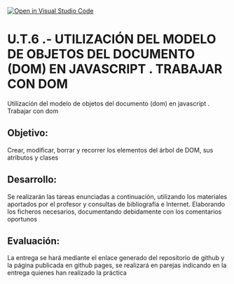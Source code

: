 [![Open in Visual Studio Code](https://classroom.github.com/assets/open-in-vscode-2e0aaae1b6195c2367325f4f02e2d04e9abb55f0b24a779b69b11b9e10269abc.svg)](https://classroom.github.com/online_ide?assignment_repo_id=17780874&assignment_repo_type=AssignmentRepo)
# U.T.6 .- UTILIZACIÓN DEL MODELO DE OBJETOS DEL DOCUMENTO (DOM) EN JAVASCRIPT . TRABAJAR CON DOM
Utilización del modelo de objetos del documento (dom) en javascript . Trabajar con dom

## Objetivo: 
Crear, modificar, borrar y recorrer los elementos del árbol de DOM, sus atributos y clases

## Desarrollo: 

Se realizarán las tareas enunciadas a continuación, utilizando los materiales aportados por el profesor y consultas de bibliografía e Internet. Elaborando los ficheros necesarios, documentando debidamente con los comentarios oportunos

##  Evaluación: 

La entrega se hará mediante el enlace generado del repositorio de github y la página publicada en github pages, se realizará en parejas indicando en la entrega quienes han realizado la práctica
